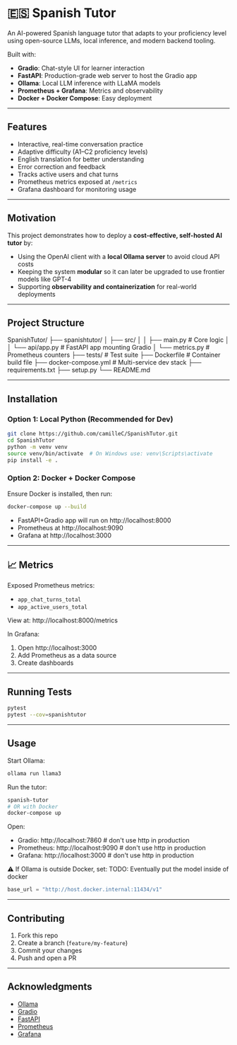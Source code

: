# 🇪🇸 Spanish Tutor

An AI-powered Spanish language tutor that adapts to your proficiency level using open-source LLMs, local inference, and modern backend tooling.

Built with:
- **Gradio**: Chat-style UI for learner interaction
- **FastAPI**: Production-grade web server to host the Gradio app
- **Ollama**: Local LLM inference with LLaMA models
- **Prometheus + Grafana**: Metrics and observability
- **Docker + Docker Compose**: Easy deployment

---

## Features

- Interactive, real-time conversation practice
- Adaptive difficulty (A1–C2 proficiency levels)
- English translation for better understanding
- Error correction and feedback
- Tracks active users and chat turns
- Prometheus metrics exposed at `/metrics`
- Grafana dashboard for monitoring usage

---

## Motivation

This project demonstrates how to deploy a **cost-effective, self-hosted AI tutor** by:
- Using the OpenAI client with a **local Ollama server** to avoid cloud API costs
- Keeping the system **modular** so it can later be upgraded to use frontier models like GPT-4
- Supporting **observability and containerization** for real-world deployments

---

## Project Structure

SpanishTutor/
├── spanishtutor/
│   ├── src/
│   │   ├── main.py         # Core logic
│   │   └── api/app.py      # FastAPI app mounting Gradio
│   └── metrics.py          # Prometheus counters
├── tests/                  # Test suite
├── Dockerfile              # Container build file
├── docker-compose.yml      # Multi-service dev stack
├── requirements.txt
├── setup.py
└── README.md

---

## Installation

### Option 1: Local Python (Recommended for Dev)

```bash
git clone https://github.com/camilleC/SpanishTutor.git
cd SpanishTutor
python -m venv venv
source venv/bin/activate  # On Windows use: venv\Scripts\activate
pip install -e .
```

### Option 2: Docker + Docker Compose

Ensure Docker is installed, then run:

```bash
docker-compose up --build
```

- FastAPI+Gradio app will run on http://localhost:8000
- Prometheus at http://localhost:9090
- Grafana at http://localhost:3000

---

## 📈 Metrics

Exposed Prometheus metrics:

- `app_chat_turns_total`
- `app_active_users_total`

View at: http://localhost:8000/metrics

In Grafana:
1. Open http://localhost:3000
2. Add Prometheus as a data source
3. Create dashboards

---

## Running Tests

```bash
pytest
pytest --cov=spanishtutor
```

---

## Usage

Start Ollama:

```bash
ollama run llama3
```

Run the tutor:

```bash
spanish-tutor
# OR with Docker
docker-compose up
```

Open:
- Gradio: http://localhost:7860 # don't use http in production
- Prometheus: http://localhost:9090 # don't use http in production
- Grafana: http://localhost:3000 # don't use http in production

⚠️ If Ollama is outside Docker, set:
TODO: Eventually put the model inside of docker
```python
base_url = "http://host.docker.internal:11434/v1"
```

---

## Contributing

1. Fork this repo
2. Create a branch (`feature/my-feature`)
3. Commit your changes
4. Push and open a PR

---

## Acknowledgments

- [Ollama](https://ollama.ai)
- [Gradio](https://gradio.app)
- [FastAPI](https://fastapi.tiangolo.com)
- [Prometheus](https://prometheus.io)
- [Grafana](https://grafana.com)